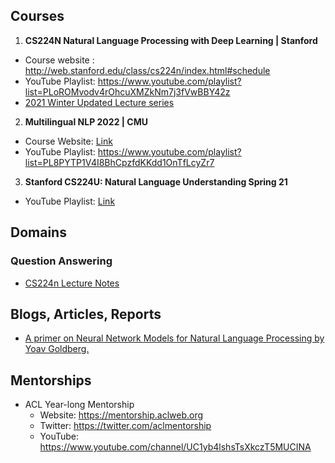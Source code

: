 ## Courses
1. **CS224N Natural Language Processing with Deep Learning | Stanford**
  - Course website  : http://web.stanford.edu/class/cs224n/index.html#schedule
  - YouTube Playlist: https://www.youtube.com/playlist?list=PLoROMvodv4rOhcuXMZkNm7j3fVwBBY42z
  - [2021 Winter Updated Lecture series](https://www.youtube.com/playlist?list=PLoROMvodv4rOSH4v6133s9LFPRHjEmbmJ)
2. **Multilingual NLP 2022 | CMU**
  - Course Website: [Link](http://demo.clab.cs.cmu.edu/11737fa20/) 
  - YouTube Playlist: https://www.youtube.com/playlist?list=PL8PYTP1V4I8BhCpzfdKKdd1OnTfLcyZr7
3. **Stanford CS224U: Natural Language Understanding Spring 21**
  - YouTube Playlist: [Link](https://www.youtube.com/playlist?list=PLoROMvodv4rPt5D0zs3YhbWSZA8Q_DyiJ) 
## Domains
### Question Answering
- [CS224n Lecture Notes](https://web.stanford.edu/class/archive/cs/cs224n/cs224n.1204/readings/cs224n-2019-notes07-QA.pdf)
## Blogs, Articles, Reports
- [A primer on Neural Network Models for Natural Language Processing by Yoav Goldberg.](https://u.cs.biu.ac.il/~yogo/nnlp.pdf)
## Mentorships
- ACL Year-long Mentorship
  - Website: https://mentorship.aclweb.org
  - Twitter: https://twitter.com/aclmentorship
  - YouTube: https://www.youtube.com/channel/UC1yb4lshsTsXkczT5MUCINA
